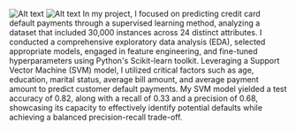 ![Alt text](img/stephen-phillips-hostreviews-co-uk-em37kS8WJJQ-unsplash.jpg?raw=true "creditcard")
![Alt text](img/trend.jpg?raw=true "trend")
In my project, I focused on predicting credit card default payments through a supervised learning method, analyzing a dataset that included 30,000 instances across 24 distinct attributes. I conducted a comprehensive exploratory data analysis (EDA), selected appropriate models, engaged in feature engineering, and fine-tuned hyperparameters using Python's Scikit-learn toolkit. Leveraging a Support Vector Machine (SVM) model, I utilized critical factors such as age, education, marital status, average bill amount, and average payment amount to predict customer default payments. My SVM model yielded a test accuracy of 0.82, along with a recall of 0.33 and a precision of 0.68, showcasing its capacity to effectively identify potential defaults while achieving a balanced precision-recall trade-off.
